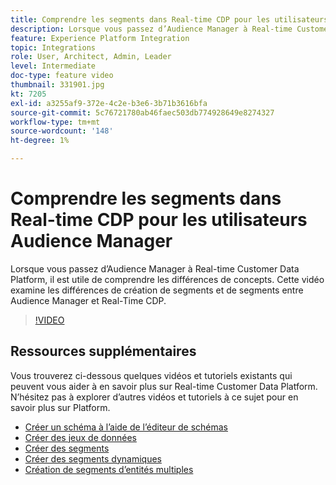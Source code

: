 ```yaml
---
title: Comprendre les segments dans Real-time CDP pour les utilisateurs Audience Manager
description: Lorsque vous passez d’Audience Manager à Real-time Customer Data Platform, il est utile de comprendre les différences de concepts. Cette vidéo examine les différences de création de segments et de segments entre Audience Manager et Real-Time CDP.
feature: Experience Platform Integration
topic: Integrations
role: User, Architect, Admin, Leader
level: Intermediate
doc-type: feature video
thumbnail: 331901.jpg
kt: 7205
exl-id: a3255af9-372e-4c2e-b3e6-3b71b3616bfa
source-git-commit: 5c76721780ab46faec503db774928649e8274327
workflow-type: tm+mt
source-wordcount: '148'
ht-degree: 1%

---
```


# Comprendre les segments dans Real-time CDP pour les utilisateurs Audience Manager

Lorsque vous passez d’Audience Manager à Real-time Customer Data Platform, il est utile de comprendre les différences de concepts. Cette vidéo examine les différences de création de segments et de segments entre Audience Manager et Real-Time CDP.

>[!VIDEO](https://video.tv.adobe.com/v/347030/?quality=12&learn=on&captions=fre_fr)

## Ressources supplémentaires

Vous trouverez ci-dessous quelques vidéos et tutoriels existants qui peuvent vous aider à en savoir plus sur Real-time Customer Data Platform. N’hésitez pas à explorer d’autres vidéos et tutoriels à ce sujet pour en savoir plus sur Platform.

* [Créer un schéma à l’aide de l’éditeur de schémas](https://experienceleague.adobe.com/docs/experience-platform/xdm/tutorials/create-schema-ui.html?lang=fr#getting-started)
* [Créer des jeux de données](https://experienceleague.adobe.com/docs/platform-learn/getting-started-for-data-architects-and-data-engineers/create-datasets.html?lang=fr#permissions-required)
* [Créer des segments](https://experienceleague.adobe.com/docs/platform-learn/tutorials/segments/create-segments.html?lang=fr#segments)
* [Créer des segments dynamiques](https://experienceleague.adobe.com/docs/platform-learn/tutorials/segments/create-dynamic-segments.html?lang=fr#segments)
* [Création de segments d’entités multiples](https://experienceleague.adobe.com/docs/platform-learn/tutorials/segments/create-multi-entity-segments.html?lang=fr#segments)
